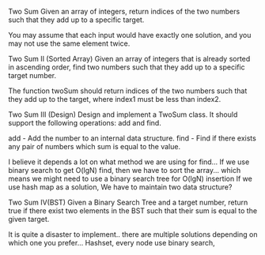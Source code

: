 Two Sum
Given an array of integers, return indices of the two numbers such that they add up to a specific target.

You may assume that each input would have exactly one solution, and you may not use the same element twice.

Two Sum II (Sorted Array)
Given an array of integers that is already sorted in ascending order, find two numbers such that they add up to a specific target number.

The function twoSum should return indices of the two numbers such that they add up to the target, where index1 must be less than index2.

Two Sum III (Design)
Design and implement a TwoSum class. It should support the following operations: add and find.

add - Add the number to an internal data structure.
find - Find if there exists any pair of numbers which sum is equal to the value.

I believe it depends a lot on what method we are using for find...
If we use binary search to get O(lgN) find, then we have to sort the array... which means we might need to use a binary search tree for O(lgN) insertion
If we use hash map as a solution, We have to maintain two data structure?

Two Sum IV(BST)
Given a Binary Search Tree and a target number, return true if there exist two elements in the BST such that their sum is equal to the given target.

It is quite a disaster to implement.. there are multiple solutions depending on which one you prefer...
Hashset, every node use binary search, 